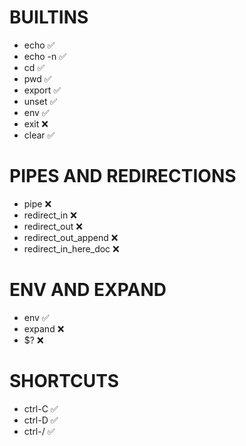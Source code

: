 # BUILTINS 

* echo  :white_check_mark:
* echo -n  :white_check_mark:
* cd  :white_check_mark:
* pwd  :white_check_mark:
* export  :white_check_mark:
* unset  :white_check_mark:
* env  :white_check_mark:
* exit  :x:
* clear :white_check_mark:

# PIPES AND REDIRECTIONS

* pipe  :x:
* redirect_in  :x:
* redirect_out  :x:
* redirect_out_append  :x:
* redirect_in_here_doc :x:

# ENV AND EXPAND

* env  :white_check_mark:
* expand  :x:
* $?  :x:

# SHORTCUTS

* ctrl-C  :white_check_mark:
* ctrl-D  :white_check_mark:
* ctrl-/  :white_check_mark: